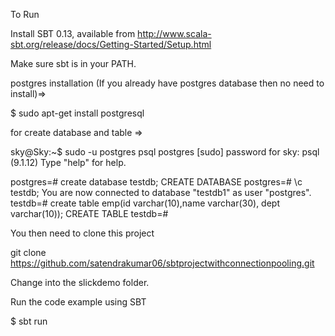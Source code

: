 
To Run

Install SBT 0.13, available from http://www.scala-sbt.org/release/docs/Getting-Started/Setup.html

Make sure sbt is in your PATH.

postgres installation (If you already have postgres database then no need to install)=> 

$ sudo apt-get install postgresql 

for create database and table => 

sky@Sky:~$ sudo -u postgres psql postgres
[sudo] password for sky: 
psql (9.1.12)
Type "help" for help.

postgres=# create database testdb;
CREATE DATABASE
postgres=# \c testdb;
You are now connected to database "testdb1" as user "postgres".
testdb=# create table emp(id varchar(10),name varchar(30), dept varchar(10));
CREATE TABLE
testdb=# 


You then need to clone this project

git clone https://github.com/satendrakumar06/sbtprojectwithconnectionpooling.git

Change into the slickdemo folder.

Run the code example using SBT

$ sbt run
